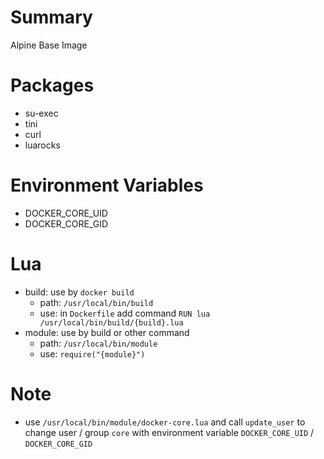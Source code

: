 # Summary
Alpine Base Image

# Packages
- su-exec
- tini
- curl
- luarocks

# Environment Variables
- DOCKER_CORE_UID
- DOCKER_CORE_GID

# Lua
- build: use by `docker build`
  - path: `/usr/local/bin/build`
  - use: in `Dockerfile` add command `RUN lua /usr/local/bin/build/{build}.lua`
- module: use by build or other command
  - path: `/usr/local/bin/module`
  - use: `require("{module}")`

# Note
- use `/usr/local/bin/module/docker-core.lua` and call `update_user` to change user / group `core` with environment variable `DOCKER_CORE_UID` / `DOCKER_CORE_GID`
